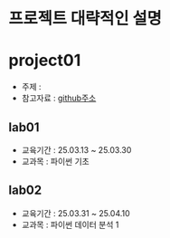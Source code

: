 # 프로젝트 대략적인 설명

# project01

- 주제 : 
- 참고자료 : [github주소](링크)

## lab01
- 교육기간 : 25.03.13 ~ 25.03.30
- 교과목 : 파이썬 기초

## lab02
- 교육기간 : 25.03.31 ~ 25.04.10
- 교과목 : 파이썬 데이터 분석 1


